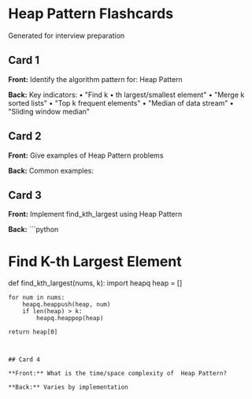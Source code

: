 #  Heap Pattern Flashcards

Generated for interview preparation


## Card 1

**Front:** Identify the algorithm pattern for:  Heap Pattern

**Back:** Key indicators:
• "Find k
• th largest/smallest element"
• "Merge k sorted lists"
• "Top k frequent elements"
• "Median of data stream"
• "Sliding window median"


## Card 2

**Front:** Give examples of  Heap Pattern problems

**Back:** Common examples:



## Card 3

**Front:** Implement find_kth_largest using  Heap Pattern

**Back:** ```python
# Find K-th Largest Element
def find_kth_largest(nums, k):
    import heapq
    heap = []
    
    for num in nums:
        heapq.heappush(heap, num)
        if len(heap) > k:
            heapq.heappop(heap)
    
    return heap[0]
```


## Card 4

**Front:** What is the time/space complexity of  Heap Pattern?

**Back:** Varies by implementation

